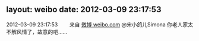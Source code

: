 layout: weibo
date: 2012-03-09 23:17:53
---
2012-03-09 23:17:53  &nbsp;&nbsp;&nbsp;&nbsp;&nbsp;&nbsp; 来自 <a href="http://weibo.com/" rel="nofollow">微博 weibo.com</a>
@宋小鸽儿Simona 你老人家太不解风情了，故意的吧…… ​​​
